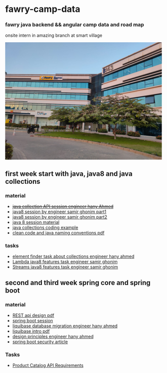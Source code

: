 # fawry-camp-data

### fawry java backend &amp;&amp; angular camp data and road map

onsite intern in amazing branch at smart village

![building image](./images/build.jpeg)

## first week start with java, java8 and java collections

### material

- [~~java collection API session engineer hany Ahmed~~]()
- [java8 session by engineer samir ghonim part1](https://drive.google.com/file/d/1yF9nM_oNfC0PRcmZaurEwN7buzfY-DCJ/view)
- [java8 session by engineer samir ghonim part2](https://drive.google.com/file/d/1TSNYwibhM0NQQ4c5F9zt6ZBXmpROh8fR/view)
- [java 8 session material](./session-coding%20material/java8%20session/Java8.java)
- [java collections coding example](./session-coding%20material/java%20collections%20session/Main.java)
- [clean code and java naming conventions pdf](https://drive.google.com/drive/folders/1cE6kRUFEJNFW1ir52WlTk_dI6Uq2ql5J?usp=sharing)

### tasks

- [element finder task about collections engineer hany ahmed](./Tasks-solution/week1Tasks/Tasks/elementFinder.txt)
- [Lambda java8 features task engineer samir ghonim](./Tasks-solution/week1Tasks/Tasks/LambdaExample.java)
- [Streams java8 features task engineer samir ghonim](./Tasks-solution/week1Tasks/Tasks/StreamsExample.java)

## second and third week spring core and spring boot

### material

- [REST api design pdf](https://drive.google.com/file/d/1wQ-d_vUxXCczn9cvzfvIf3kTK0DpUsea/view)
- [spring boot session](https://drive.google.com/file/d/1JCXjtnjmmaV9JbCF-riibH8YP1Efj1tU/view?pli=1)
- [liquibase database migration engineer hany ahmed](https://drive.google.com/file/d/1uhBjoU4pYryrK2op7oA8hmHeZ61X9lwg/view)
- [liquibase intro pdf](https://drive.google.com/file/d/1LK8-t6X18lq0LcsATf9Ff1is3qAunlS2/view)
- [design principles engineer hany ahmed](https://drive.google.com/file/d/1bRu1YKcE4kvwa7j5rI1tIXvGfTxWwJ54/view)
- [spring boot security article](https://www.javainuse.com/spring/boot-jwt)

### Tasks

- [Product Catalog API Requirements](./Tasks-solution/week3Task_spring_api/Task/ProductCatalogRequirements.md)


<!-- 
## pluralsight material videos for all weeks


| Course                                                          | Duration | Link                                                                                               |
| --------------------------------------------------------------- | -------- | -------------------------------------------------------------------------------------------------- |
| Modern Java: The Big Picture                                    | 5 Hr     | https://app.pluralsight.com/courses/b4e09cae-f10d-475d-9d7c-32703cd1dc2b                           |
| Setting up a Java Development Environment                       | 3 Hr     | https://app.pluralsight.com/courses/fdd102f2-6331-421f-a4de-5bdb36aa0ab5                           |
| Fundamentals of Object Oriented Programming in Java             | 10 Hr    | https://app.pluralsight.com/courses/86714d19-8b08-404a-b24e-7fcff53fa426                           |
| Java Core Libraries: JDBC 4                                     | 20 Hr    | https://app.pluralsight.com/courses/958c8ffd-04cf-4f41-beec-20a55fac3a3d                           |
| Using Lambda Expressions in Java 8 Code                         | 7 Hr     | https://app.pluralsight.com/courses/4ef178cc-a420-4a34-9a47-ef5f8a68a153                           |
| Java Collections                                                | 3 Hr     | https://app.pluralsight.com/course-player?clipId=55309955-e60b-4f80-a5ed-108e0cb8f5ed              |
| String Formatting and Regular Expressions                       | 3 Hr     | https://app.pluralsight.com/course-player?clipId=2d668840-0c0f-4793-b598-2c1b37855b1b              |
| REST Assured 4: Fundamentals                                    | 8 Hr     | https://app.pluralsight.com/library/courses/rest-assured-fundamentals                              |
| Spring: The Big Picture                                         | 3 Hr     | https://app.pluralsight.com/courses/19d5cfd1-6a53-4919-a499-f46c3581152b                           |
| Spring Framework: Spring 5 Fundamentals                         | 20 Hr    | https://app.pluralsight.com/courses/2741aa0b-7934-41c6-b276-74ef02f9fc6a                           |
| Spring Framework 2: Creating Your First Spring Boot Application | 5 Hr     | https://app.pluralsight.com/courses/8daf59da-31d4-4a6a-85d8-511b14cf85e1                           |
| Spring Boot Fundamentals                                        | 10 Hr    | https://app.pluralsight.com/courses/aeffdfcb-7303-4b06-8f83-802268b3f0e3                           |
| Spring 5 Data REST: Getting Started                             | 20 Hr    | https://app.pluralsight.com/library/courses/spring-data-rest-getting-started/table-of-contents     |
| Angular: Getting Started                                        | 20 Hr    | https://app.pluralsight.com/library/courses/angular-2-getting-started-update                       |
| Getting Started with Git                                        | 4 Hr     | https://app.pluralsight.com/library/courses/getting-started-git/table-of-contents                  |
| Unit Testing                                                    | 4 Hr     | https://app.pluralsight.com/library/courses/junit-5-unit-testing-getting-started/table-of-contents |
| Unit Testing 2                                                  | 4 Hr     | https://app.pluralsight.com/library/courses/mockito-getting-started/table-of-contents              |
-->
